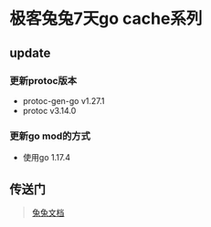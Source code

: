 # 极客兔兔7天go cache系列

## update
### 更新protoc版本
- protoc-gen-go v1.27.1
- protoc        v3.14.0
### 更新go mod的方式
- 使用go 1.17.4

## 传送门
>[兔兔文档](https://github.com/geektutu/7days-golang/blob/master/gee-cache/doc/geecache-day7.md)
